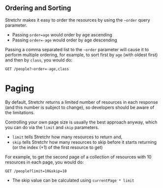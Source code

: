 ## Ordering and Sorting

Stretchr makes it easy to order the resources by using the `~order` query parameter.

* Passing `order=age` would order by age ascending
* Passing `order=-age` would order by age descending

Passing a comma separated list to the `~order` parameter will cause it to perform multiple ordering, for example, to sort first by `age` (with oldest first) and then by `class`, you would do:

```
GET /people?~order=-age,class
```

# Paging
By default, Stretchr returns a limited number of resources in each response (and this number is subject to change), so developers should be aware of the limitations.

Controlling your own page size is usually the best approach anyway, which you can do via the `limit` and `skip` parameters.

* `limit` tells Stretchr how many resources to return and,
* `skip` tells Stretchr how many resources to skip before it starts returning (or the index (+1) of the first resource to get)

For example, to get the second page of a collection of resources with 10 resources in each page, you would do:
```
GET /people?limit=10&skip=10
``` 
* The skip value can be calculated using `currentPage * limit`
